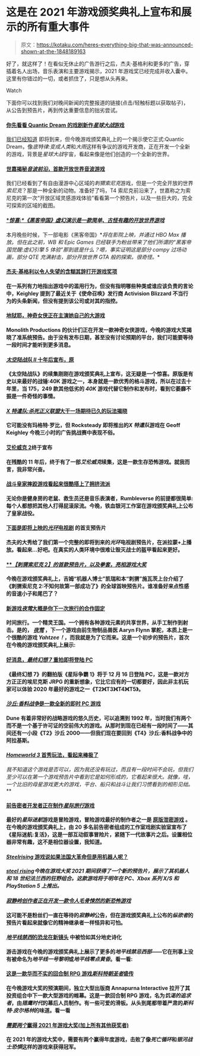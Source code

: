 # 这是在 2021 年游戏颁奖典礼上宣布和展示的所有重大事件

> 原文：<https://kotaku.com/heres-everything-big-that-was-announced-shown-at-the-1848189163>

好了，就这样了！在看似无休止的广告游行之后，杰夫·基格利和更多的广告，穿插着名人出场，音乐表演和主要游戏揭示，2021 年游戏奖已经完成并收入囊中。这里有你错过的一切，或者抓住了，只是想从头再来。

Watch

下面你可以找到我们对晚间新闻的完整报道的链接(点击/轻触标题以获取帖子)，从公告到预告片，再到传达重要信息的拙劣尝试。



#### [**你先看看 Quantic Dream 的戏剧新作*星球大战*游戏**](https://kotaku.com/your-first-look-at-quantic-dreams-dramatic-new-star-war-1848176894)

[我们已经知道](https://kotaku.com/what-we-ve-heard-about-a-quantic-dream-star-wars-game-1847708431) 即将到来，但今晚游戏颁奖典礼上的一个揭示使它正式:Quantic Dream，像*底特律:变成人类*和*大雨*这样有争议的游戏开发商，正在开发一个全新的游戏，背景是*星球大战*宇宙，看起来像是他们创造的一个全新的世界。





#### [**世嘉揭秘*音波前沿*，首款开放世界音波游戏**](https://kotaku.com/sega-reveals-sonic-frontiers-the-first-open-world-soni-1848188627)

我们已经看到了有自由漫游中心区域的*刺猬索尼克*游戏，但是一个完全开放的世界*索尼克*？那是一种全新的动物。准备好了吗，T4 索尼克前沿来了，世嘉称之为索尼克的第一次“开放区域灵感游戏体验”看看第一个预告片，以及一些巨大的，完全可探索的区域的截图。





#### [**惊喜:*《黑客帝国》*虚幻演示是一款简单、古怪有趣的开放世界游戏**](https://kotaku.com/surprise-the-matrix-unreal-demo-is-a-simple-weirdly-f-1848189794)

本月晚些时候，下一部电影《黑客帝国》*[](https://kotaku.com/i-m-sorry-to-say-laurence-fishburne-died-in-the-2005-ma-1844803953)*将在影院上映，并通过 HBO Max 播放。但在此之前，WB 和 Epic Games 已经联手为粉丝带来了他们所谓的“*黑客帝国觉醒:虚幻引擎 5 体验*”那到底是什么？嗯，事实证明这是部分 campy 过场动画，部分 QTE 充满射击，部分开放世界 *GTA* 般的探索。很奇怪。**





#### **[**杰夫·基格利以令人失望的含糊其辞打开游戏奖项**](https://kotaku.com/geoff-keighley-opens-game-awards-with-disappointing-vag-1848190235)**

**在一系列有力地指出游戏中的滥用行为，但没有指明哪些种类或谁应该负责的言论中，Keighley 提到了最近关于《使命召唤》发行商 Activision Blizzard 不当行为的头条新闻，但没有提到该公司或对其的指控。**





#### **[**地狱耶，神奇女侠正在主演她自己的大游戏**](https://kotaku.com/hell-yeah-wonder-woman-is-starring-in-her-own-big-game-1848190272)**

**Monolith Productions 的伙计们正在开发一款神奇女侠游戏，今晚的游戏大奖揭晓了准系统预告。由于没有发布日期，甚至没有讨论预期的平台，我们可能要等待一段时间才能听到更多消息。**





#### **[***太空陆战队 II* 十年后宣布，原**](https://kotaku.com/space-marine-ii-announced-ten-years-after-the-original-1848190699)**

**《太空陆战队》的续集刚刚在游戏颁奖典礼上宣布，这无疑是一个惊喜。原版是有史以来最好的战锤:40K 游戏之一，本身就是一款优秀的格斗游戏，所以在过去十年里，当 175，249 款其他低劣的 *40K* 游戏代替它制作和发布时，看到它萎靡不振是一件奇怪的事情。**





#### **[***X 特遣队:杀死正义联盟*大干一场期待已久的玩法揭晓**](https://kotaku.com/suicide-squad-kill-the-justice-league-gets-long-awaite-1848188806)**

**它可能没有玛格特·罗比，但 Rocksteady 即将推出的*X 特遣队*游戏在 Geoff Keighley 今晚三小时的广告挑战赛中表现不俗。**





#### **[艾伦威克 2](https://kotaku.com/a-decade-later-alan-wake-ii-finally-announced-1848190313)终于宣布**

**在残酷的 11 年后，终于有了一部*艾伦威克*续集，这是一款生存恐怖游戏。就我而言，我非常兴奋。**





#### **[**战斗皇家摔跤游戏看起来很酷搭上了拥挤流派**](https://kotaku.com/battle-royale-wrestling-game-looks-like-a-cool-take-on-1848190991)**

**无论你是健身房的老鼠、救生员还是音乐表演者，Rumbleverse 的前提都很简单:每个人都想把其他人打得屁滚尿流。今晚，铁血银河工作室在游戏颁奖典礼上公布了皇家战役。**





#### **[**下面是即将上映的*光环*电视剧**](https://kotaku.com/heres-the-first-trailer-for-the-upcoming-halo-tv-series-1848190927) 的首支预告片**

**杰夫的大秀给了我们第一个完整的即将到来的*光环*电视剧预告片，在派拉蒙+上播放。看起来...好吧。在真实的人类环境中很难让毁灭战士的盔甲看起来更好。**





#### **[***【刺猬索尼克 2】*的首款预告片，以及拳套，亮相游戏大奖**](https://kotaku.com/sonic-the-hedgehog-2s-first-trailer-and-knuckles-debu-1848179854)**

**今晚在游戏颁奖典礼上，吉姆“机器人博士”凯瑞和本“刺猬”施瓦茨上台介绍了《刺猬索尼克 2:不知何故第一部成功了》的全球首映预告片。谁准备好来点性感的音速小子和尾巴了？**





#### **[**新游戏*夜莺*大概是你下一次旅行的合作固定**](https://kotaku.com/new-game-nightingale-is-probably-your-next-time-traveli-1848190475)**

**时间旅行。一个精灵王国。一个拥有各种游戏元素的共享世界，从手工制作到射击。是的， [*夜莺*](https://www.playnightingale.com/) ，下一个游戏由前生物制品兽医 Aaryn Flynn 掌舵，本质上是一个很酷的游戏 *Yahtzee！*，而我就是为了它而来。这是一个初步的预告片，首次在今晚的游戏颁奖典礼上展示:**





#### **[**好消息，*最终幻想 7* 重拍即将登陆 PC**](https://kotaku.com/good-news-the-final-fantasy-7-remake-is-coming-to-pc-1848190538)**

**《最终幻想 7》的翻拍版《星际争霸 1》将于 12 月 16 日登陆 PC，这是一款对方方正正的埃尼克斯 JRPG 的重新想象，它比它应有的一切都要好，因此非主机玩家可以体验 2020 年最好的游戏之一《T2》《T3》《T4》《T5》。**





#### **[***沙丘:香料战争*是一款全新的即时 PC 游戏**](https://kotaku.com/dune-spice-wars-is-a-new-real-time-pc-game-1848191140)**

**Dune 有着非常好的战略游戏的悠久历史，可以追溯到 1992 年，当时我们有两个而不是一个基于许可证的空前伟大的游戏。从那时到现在已经有一段时间了——其间还有一小段《T2》沙丘 2000——但我们现在要回到《T4》沙丘:香料战争中的阿拉基斯。**





#### **[***Homeworld 3* 首秀玩法，看起来棒极了**](https://kotaku.com/homeworld-3-shows-first-gameplay-looks-great-1848191188)**

**我不知道这个游戏是否可以，因为我还没有玩过，而且有一段时间不会玩，但我们至少可以在第一个游戏预告片中看到它是如何形成的，它看起来很大*。就像，哇，一个比旧的*母星*游戏更大的*游戏，平台、船只和战斗让我们习惯看到的相形见绌。****





#### **[**前告密者开发者正在制作*星际旅行*游戏**](https://kotaku.com/ex-telltale-devs-are-making-a-star-trek-game-1848190850)**

**最好的*星际迷航*游戏是冒险游戏，冒险游戏最好的制作者之一是 [原版泄密游戏](https://en.wikipedia.org/wiki/Telltale_Games) 。在今晚的游戏颁奖典礼上，由 20 多名前告密者组成的工作室戏剧实验室宣布了《星际迷航:复活》，这是一部互动叙事冒险片，紧随下一代故事片之后。设置相位器非常有趣，这不是相位器设置，我知道。**





#### **[***Steelrising* 游戏说如果法国大革命但是用机器人呢？**](https://kotaku.com/steelrising-game-says-what-if-the-french-revolution-but-1848190792)**

**[*steel rising*](https://store.steampowered.com/app/1283400/Steelrising/)*今晚在游戏大奖 2021 期间获得了一个新的预告片，展示了其机器人和 18 世纪法兰西的狂野组合。这款游戏将于明年在 PC、Xbox 系列 X/S 和 PlayStation 5 上推出。***





#### ***[***寂静岭*创作者正在开发一款令人毛骨悚然的新恐怖游戏**](https://kotaku.com/silent-hill-creator-is-working-on-a-spooky-new-horror-g-1847950249)***

**这可能不是粉丝们一直在等待的*寂静岭*公告，但在游戏颁奖典礼上公布的*纵欲者*的预告片看起来就像它的精神继承者一样怪异和可怕。**





#### **[***地平线禁西*的恐龙在新镜头**](https://kotaku.com/horizon-forbidden-wests-dinosaurs-are-suitably-epic-in-1847636602) 中被恰如其分地史诗化**

**游击游戏在今晚的游戏颁奖典礼上展示了更多的*地平线禁忌西部*——它在刑事上没有被命名为*地平线一号黎明*或*地平线零点黄昏*。看一看:**





#### **[**这是一款华而不实的回合制 RPG 游戏*斯科特朝圣者*盛传**](https://kotaku.com/its-a-flashy-turn-based-rpg-with-scott-pilgrim-vibes-1848187935)**

**在今晚游戏大奖的预演期间，独立大型出版商 Annapurna Interactive 拉开了其投资组合中下一款大型游戏的帷幕。这是一款回合制 RPG 游戏，名为*饥渴的追求者*，由*猎鹰时代*的幕后人员制作。有一些可爱的滑板。从头到尾都带着严肃的*斯科特·皮尔格林*的味道。看一看**





#### **[***需要两个*赢得 2021 年游戏大奖(加上所有其他获奖者)**](https://kotaku.com/it-takes-two-wins-game-of-the-year-at-the-2021-game-awa-1848067354)**

**在 2021 年的游戏大奖中，需要有两个赢得年度游戏，击败了像*死亡循环*和*银河战士恐惧*这样的游戏来获得冠军。**

